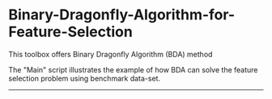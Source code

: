 # Binary-Dragonfly-Algorithm-for-Feature-Selection


This toolbox offers Binary Dragonfly Algorithm (BDA) method

The "Main" script illustrates the example of how BDA can solve the feature selection problem using benchmark data-set.

**********************************************************************************************************************************
